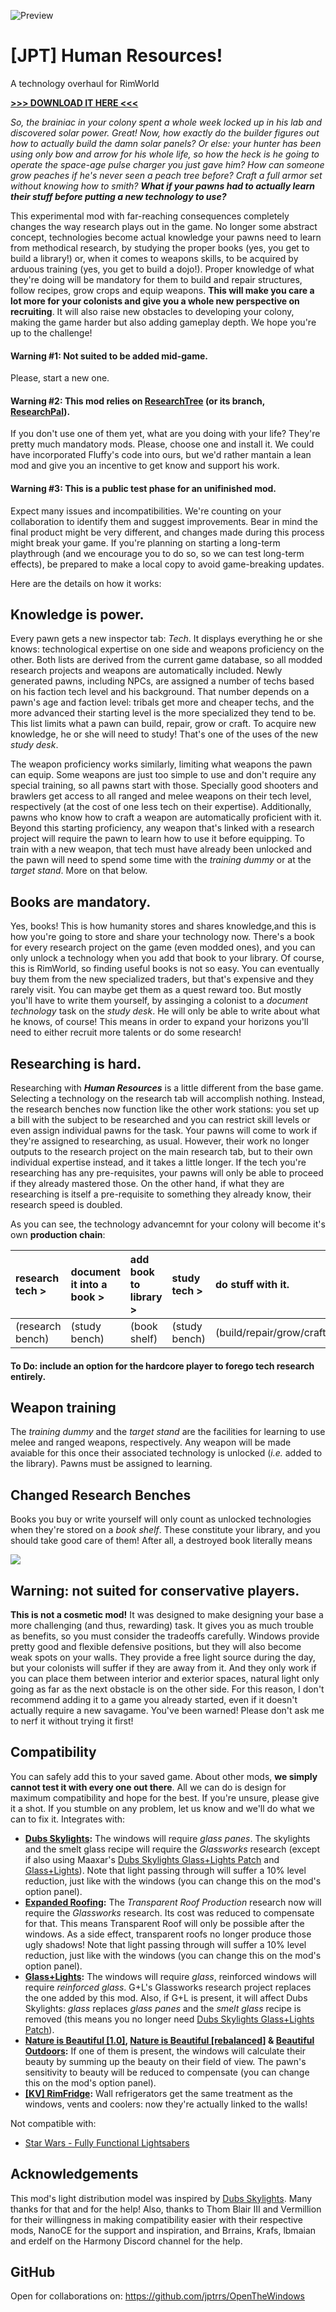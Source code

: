 ![Preview](https://github.com/jptrrs/HumanResources/blob/master/About/Preview.png)

# [JPT] Human Resources!
A technology overhaul for RimWorld 

[**>>> DOWNLOAD IT HERE <<<**](https://github.com/jptrrs/HumanResources/releases/latest)

_So, the brainiac in your colony spent a whole week locked up in his lab and discovered solar power. Great! Now, how exactly do the builder figures out how to actually build the damn solar panels? Or else: your hunter has been using only bow and arrow for his whole life, so how the heck is he going to operate the space-age pulse charger you just gave him? How can someone grow peaches if he's never seen a peach tree before? Craft a full armor set without knowing how to smith? **What if your pawns had to actually learn their stuff before putting a new technology to use?**_

This experimental mod with far-reaching consequences completely changes the way research plays out in the game. No longer some abstract concept, technologies become actual knowledge your pawns need to learn from methodical research, by studying the proper books (yes, you get to build a library!) or, when it comes to weapons skills, to be acquired by arduous training (yes, you get to build a dojo!). Proper knowledge of what they're doing will be mandatory for them to build and repair structures, follow recipes, grow crops and equip weapons. **This will make you care a lot more for your colonists and give you a whole new perspective on recruiting**. It will also raise new obstacles to developing your colony, making the game harder but also adding gameplay depth. We hope you're up to the challenge!

#### Warning #1: Not suited to be added mid-game. 
Please, start a new one.

#### Warning #2: This mod relies on [ResearchTree](https://steamcommunity.com/sharedfiles/filedetails/?id=1266570759) (or its branch, [ResearchPal](https://steamcommunity.com/sharedfiles/filedetails/?id=946390822)). 
If you don't use one of them yet, what are you doing with your life? They're pretty much mandatory mods. Please, choose one and install it. We could have incorporated Fluffy's code into ours, but we'd rather mantain a lean mod and give you an incentive to get know and support his work.

#### Warning #3: This is a public test phase for an unifinished mod. 
Expect many issues and incompatibilities. We're counting on your collaboration to identify them and suggest improvements. Bear in mind the final product might be very different, and changes made during this process might break your game. If you're planning on starting a long-term playthrough (and we encourage you to do so, so we can test long-term effects), be prepared to make a local copy to avoid game-breaking updates.

Here are the details on how it works:

## Knowledge is **power.**
Every pawn gets a new inspector tab: _Tech_. It displays everything he or she knows: technological expertise on one side and weapons proficiency on the other. Both lists are derived from the current game database, so all modded research projects and weapons are automatically included. Newly generated pawns, including NPCs, are assigned a number of techs based on his faction tech level and his background. That number depends on a pawn's age and faction level: tribals get more and cheaper techs, and the more advanced their starting level is the more specialized they tend to be. This list limits what a pawn can build, repair, grow or craft. To acquire new knowledge, he or she will need to study! That's one of the uses of the new _study desk_.

The weapon proficiency works similarly, limiting what weapons the pawn can equip. Some weapons are just too simple to use and don't require any special training, so all pawns start with those. Specially good shooters and brawlers get access to all ranged and melee weapons on their tech level, respectively (at the cost of one less tech on their expertise). Additionally, pawns who know how to craft a weapon are automatically proficient with it. Beyond this starting proficiency, any weapon that's linked with a research project will require the pawn to learn how to use it before equipping. To train with a new weapon, that tech must have already been unlocked and the pawn will need to spend some time with the _training dummy_ or at the _target stand_. More on that below.

## Books are **mandatory.**
Yes, books! This is how humanity stores and shares knowledge,and this is how you're going to store and share your technology now. There's a book for every research project on the game (even modded ones), and you can only unlock a technology when you add that book to your library. Of course, this is RimWorld, so finding useful books is not so easy. You can eventually buy them from the new specialized traders, but that's expensive and they rarely visit. You can maybe get them as a quest reward too. But mostly you'll have to write them yourself, by assinging a colonist to a _document technology_ task on the _study desk_. He will only be able to write about what he knows, of course! This means in order to expand your horizons you'll need to either recruit more talents or do some research!

## Researching is **hard.**
Researching with _**Human Resources**_ is a little different from the base game. Selecting a technology on the research tab will accomplish nothing. Instead, the research benches now function like the other work stations: you set up a bill with the subject to be researched and you can restrict skill levels or even assign individual pawns for the task. Your pawns will come to work if they're assigned to researching, as usual. However, their work no longer outputs to the research project on the main research tab, but to their own individual expertise instead, and it takes a little longer. If the tech you're researching has any pre-requisites, your pawns will only be able to proceed if they already mastered those. On the other hand, if what they are researching is itself a pre-requisite to something they already know, their research speed is doubled.

As you can see, the technology advancemnt for your colony will become it's own **production chain**:

research tech > | document it into a book > | add book to library > | study tech > | do stuff with it.
:---|:---|:---|:---|:---
(research bench)|(study bench)|(book shelf)|(study bench)|(build/repair/grow/craft)

#### To Do: include an option for the hardcore player to forego tech research entirely. 

## Weapon training
The _training dummy_ and the _target stand_ are the facilities for learning to use melee and ranged weapons, respectively. Any weapon will be made avaiable for this once their associated technology is unlocked (_i.e._ added to the library). Pawns must be assigned to learning. 



## Changed Research Benches

Books you buy or write yourself will only count as unlocked technologies when they're stored on a _book shelf_. These constitute your library, and you should take good care of them! After all, a destroyed book literally means  



[![](https://i.imgur.com/EEgQ2Ss.png)](http://ko-fi.com/jptrrs)

## **Warning:** not suited for conservative players.

**This is not a cosmetic mod!** It was designed to make designing your base a more challenging (and thus, rewarding) task. It gives you as much trouble as benefits, so you must consider the tradeoffs carefully. Windows provide pretty good and flexible defensive positions, but they will also become weak spots on your walls. They provide a free light source during the day, but your colonists will suffer if they are away from it. And they only work if you can place them between interior and exterior spaces, natural light only going as far as the next obstacle is on the other side. For this reason, I don't recommend adding it to a game you already started, even if it doesn't actually require a new savagame. You've been warned! Please don't ask me to nerf it without trying it first!

## Compatibility

You can safely add this to your saved game. About other mods, **we simply cannot test it with every one out there**. All we can do is design for maximum compatibility and hope for the best. If you're unsure, please give it a shot. If you stumble on any problem, let us know and we'll do what we can to fix it. Integrates with:

*   **[Dubs Skylights](https://steamcommunity.com/sharedfiles/filedetails/?id=833899765):** The windows will require _glass panes_. The skylights and the smelt glass recipe will require the _Glassworks_ research (except if also using Maaxar's [Dubs Skylights Glass+Lights Patch](https://steamcommunity.com/sharedfiles/filedetails/?id=1610803364) and [Glass+Lights](https://steamcommunity.com/sharedfiles/filedetails/?id=826153738)). Note that light passing through will suffer a 10% level reduction, just like with the windows (you can change this on the mod's option panel).
*   **[Expanded Roofing](https://steamcommunity.com/sharedfiles/filedetails/?id=1512478761):** The _Transparent Roof Production_ research now will require the _Glassworks_ research. Its cost was reduced to compensate for that. This means Transparent Roof will only be possible after the windows. As a side effect, transparent roofs no longer produce those ugly shadows! Note that light passing through will suffer a 10% level reduction, just like with the windows (you can change this on the mod's option panel).
*   **[Glass+Lights](https://steamcommunity.com/sharedfiles/filedetails/?id=826153738):** The windows will require _glass_, reinforced windows will require _reinforced glass_. G+L's Glassworks research project replaces the one added by this mod. Also, if G+L is present, it will affect Dubs Skylights: _glass_ replaces _glass panes_ and the _smelt glass_ recipe is removed (this means you no longer need [Dubs Skylights Glass+Lights Patch](https://steamcommunity.com/sharedfiles/filedetails/?id=1610803364)).
*   **[Nature is Beautiful [1.0]](https://steamcommunity.com/sharedfiles/filedetails/?id=1530259312), [Nature is Beautiful [rebalanced]](https://steamcommunity.com/sharedfiles/filedetails/?id=1551147619) & [Beautiful Outdoors](https://steamcommunity.com/sharedfiles/filedetails/?id=2011794898):** If one of them is present, the windows will calculate their beauty by summing up the beauty on their field of view. The pawn's sensitivity to beauty will be reduced to compensate (you can change this on the mod's option panel).
*   **[[KV] RimFridge](https://steamcommunity.com/sharedfiles/filedetails/?id=1180721235):** Wall refrigerators get the same treatment as the windows, vents and coolers: now they're actually linked to the walls!

Not compatible with:

*   [Star Wars - Fully Functional Lightsabers](https://steamcommunity.com/sharedfiles/filedetails/?id=918200645)

## Acknowledgements

This mod's light distribution model was inspired by [Dubs Skylights](https://steamcommunity.com/sharedfiles/filedetails/?id=833899765). Many thanks for that and for the help! Also, thanks to Thom Blair III and Vermillion for their willingness in making compatibility easier with their respective mods, NanoCE for the support and inspiration, and Brrains, Krafs, lbmaian and erdelf on the Harmony Discord channel for the help.

## GitHub

Open for collaborations on: https://github.com/jptrrs/OpenTheWindows

